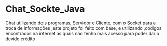 # Chat_Sockte_Java
Chat utilizando dois programas, Servidor e Cliente, com o Socket para a troca de informações ,este projeto foi feito com base, e utilizando ,códigos encontrados na internet as quais não tenho mais acesso para poder dar o devido crédito
